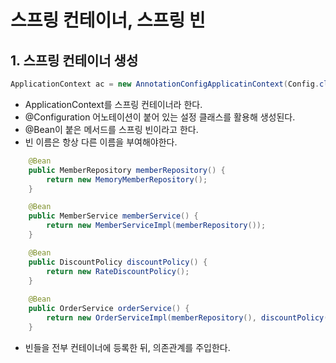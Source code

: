 # 스프링 컨테이너, 스프링 빈

## 1. 스프링 컨테이너 생성
```java
ApplicationContext ac = new AnnotationConfigApplicatinContext(Config.class);
```
- ApplicationContext를 스프링 컨테이너라 한다.
- @Configuration 어노테이션이 붙어 있는 설정 클래스를 활용해 생성된다.
- @Bean이 붙은 메서드를 스프링 빈이라고 한다.
- 빈 이름은 항상 다른 이름을 부여해야한다.

```java
    @Bean
    public MemberRepository memberRepository() {
        return new MemoryMemberRepository();
    }

    @Bean
    public MemberService memberService() {
        return new MemberServiceImpl(memberRepository());
    }

    @Bean
    public DiscountPolicy discountPolicy() {
        return new RateDiscountPolicy();
    }
    
    @Bean
    public OrderService orderService() {
        return new OrderServiceImpl(memberRepository(), discountPolicy());
    }

```
- 빈들을 전부 컨테이너에 등록한 뒤, 의존관계를 주입한다.
